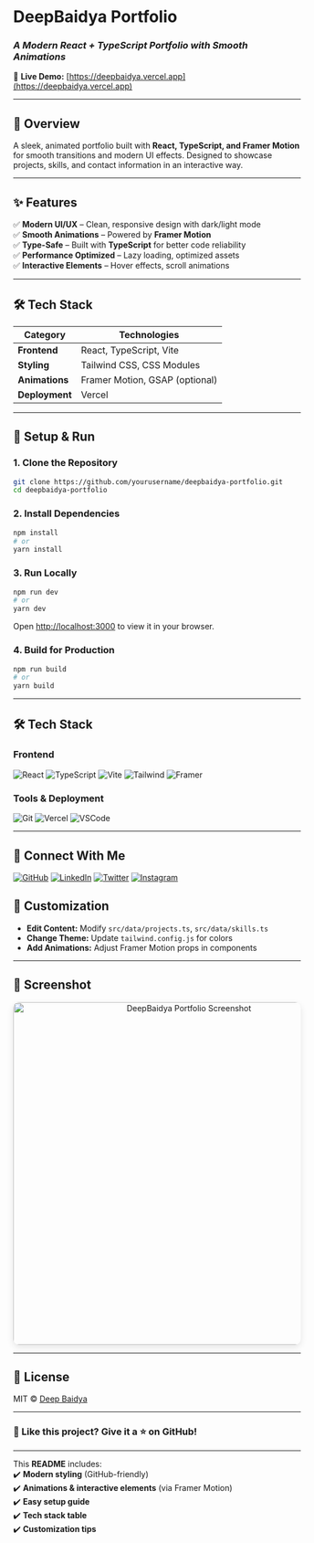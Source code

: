 # **DeepBaidya Portfolio**  
### *A Modern React + TypeScript Portfolio with Smooth Animations*  

🔗 **Live Demo:** [https://deepbaidya.vercel.app](https://deepbaidya.vercel.app)  

---

</div>

## **📌 Overview**  
A sleek, animated portfolio built with **React, TypeScript, and Framer Motion** for smooth transitions and modern UI effects. Designed to showcase projects, skills, and contact information in an interactive way.  

---

## **✨ Features**  
✅ **Modern UI/UX** – Clean, responsive design with dark/light mode  
✅ **Smooth Animations** – Powered by **Framer Motion**  
✅ **Type-Safe** – Built with **TypeScript** for better code reliability  
✅ **Performance Optimized** – Lazy loading, optimized assets  
✅ **Interactive Elements** – Hover effects, scroll animations  

---

## **🛠️ Tech Stack**  
| **Category**       | **Technologies**                          |
|--------------------|------------------------------------------|
| **Frontend**       | React, TypeScript, Vite                   |
| **Styling**        | Tailwind CSS, CSS Modules                 |
| **Animations**     | Framer Motion, GSAP (optional)           |
| **Deployment**     | Vercel                                   |

---

## **🚀 Setup & Run**  

### **1. Clone the Repository**  
```bash
git clone https://github.com/yourusername/deepbaidya-portfolio.git
cd deepbaidya-portfolio
```

### **2. Install Dependencies**  
```bash
npm install
# or
yarn install
```

### **3. Run Locally**  
```bash
npm run dev
# or
yarn dev
```
Open [http://localhost:3000](http://localhost:3000) to view it in your browser.  

### **4. Build for Production**  
```bash
npm run build
# or
yarn build
```

---
## **🛠️ Tech Stack**  

### **Frontend**  
<div align="left">

![React](https://skillicons.dev/icons?i=react)
![TypeScript](https://skillicons.dev/icons?i=typescript)
![Vite](https://skillicons.dev/icons?i=vite)
![Tailwind](https://skillicons.dev/icons?i=tailwind)
![Framer](https://skillicons.dev/icons?i=framer)

</div>

### **Tools & Deployment**  
<div align="left">

![Git](https://skillicons.dev/icons?i=git)
![Vercel](https://skillicons.dev/icons?i=vercel)
![VSCode](https://skillicons.dev/icons?i=vscode)

</div>

---

## **📌 Connect With Me**  
<div align="left">

[![GitHub](https://skillicons.dev/icons?i=github)](https://github.com/dbaidya811)
[![LinkedIn](https://skillicons.dev/icons?i=linkedin)](https://linkedin.com/in/dbaidya811)
[![Twitter](https://skillicons.dev/icons?i=twitter)](https://twitter.com/dbaidya811)
[![Instagram](https://skillicons.dev/icons?i=instagram)](https://instagram.com/dbaidya811)

</div>


## **🎨 Customization**  
- **Edit Content:** Modify `src/data/projects.ts`, `src/data/skills.ts`  
- **Change Theme:** Update `tailwind.config.js` for colors  
- **Add Animations:** Adjust Framer Motion props in components  

---

## **📸 Screenshot**  
<div align="center">
  <img src="https://i.ibb.co/MxNJCRS/Screenshot-2025-06-13-23-09-23-677-com-android-chrome.png" alt="DeepBaidya Portfolio Screenshot" width="600" style="border-radius: 10px; box-shadow: 0 4px 12px rgba(0,0,0,0.1);"/>
</div>

---

## **📜 License**  
MIT © [Deep Baidya](https://github.com/yourusername)  

---

### **🌟 Like this project? Give it a ⭐ on GitHub!**  

---

This **README** includes:  
✔️ **Modern styling** (GitHub-friendly)  
✔️ **Animations & interactive elements** (via Framer Motion)  
✔️ **Easy setup guide**  
✔️ **Tech stack table**  
✔️ **Customization tips**  
